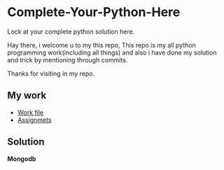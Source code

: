# Complete-Your-Python-Here
Lock at your complete python solution here.

Hay there, i welcome u to my this repo, 
This repo is my all python programming work(including all things) and also  i have done my solution and trick by mentioning through commits.

Thanks for visiting in my repo.

## My work
- [Work file](https://github.com/Muhammad-Usama-07/Complete-Python-Development/blob/master/Starting%20with%20python%20Programming.ipynb)
- [Assignmets](https://github.com/Muhammad-Usama-07/Complete-Python-Development/tree/master/Assignments)

## Solution
  **Mongodb**
